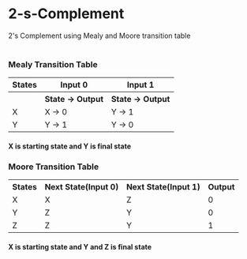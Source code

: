 # 2-s-Complement
2's Complement using Mealy and Moore transition table
<br><br>

<h3>Mealy Transition Table</h3>
<table>
  <tr>
    <th> States </th>
    <th> Input 0</th>
    <th> Input 1</th>
  </tr>
  <tr> 
    <th></th>
    <th> State -> Output</th> 
     <th> State -> Output</th> 
    </tr>
  <tr>
    <td>X</td>
    <td>X -> 0</td>
    <td>Y -> 1 </td>
  </tr>
     <tr>
    <td>Y</td>
    <td>Y -> 1</td>
    <td>Y -> 0 </td>
  </tr>
    </table>
    <h4> X is starting state and Y is final state</h4>
   <h3>Moore Transition Table</h3>
    <table>
     <tr>
    <th> States </th>
    <th> Next State(Input 0)</th>
    <th> Next State(Input 1)</th>
    <th> Output</th>
  </tr>
  <tr> 
  <td> X </td>
  <td> X</td>
  <td> Z </td>
  <td> 0</td>
  </tr>
   <tr> 
  <td> Y </td>
  <td> Z</td>
  <td> Y </td>
  <td> 0</td>
  </tr>
   <tr> 
  <td> Z </td>
  <td> Z</td>
  <td> Y </td>
  <td> 1</td>
  </tr>
  </table>
<h4> X is starting state and Y and Z is final state</h4>
